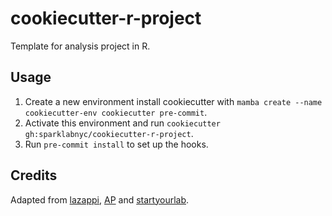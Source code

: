 # cookiecutter-r-project

Template for analysis project in R.

## Usage

1. Create a new environment install cookiecutter with `mamba create --name cookiecutter-env cookiecutter pre-commit`.
2. Activate this environment and run `cookiecutter gh:sparklabnyc/cookiecutter-r-project`.
3. Run `pre-commit install` to set up the hooks.

## Credits

Adapted from [lazappi](https://github.com/lazappi/cookiecutter-r-analysis), [AP](https://github.com/associatedpress/cookiecutter-r-project) and [startyourlab](https://github.com/startyourlab/r-project-template).
